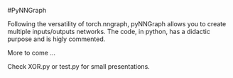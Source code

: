 #PyNNGraph

Following the versatility of torch.nngraph, pyNNGraph allows you to create multiple inputs/outputs networks. The code, in python, has a didactic purpose and is higly commented. 

More to come ... 

Check XOR.py or test.py for small presentations.
